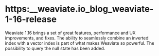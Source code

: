 # https:\_\_weaviate.io_blog_weaviate-1-16-release

Weaviate 1.16 brings a set of great features, performance and UX improvements, and fixes. The ability to seamlessly combine an inverted index with a vector index is part of what makes Weaviate so powerful. The possibility to query the null state has been added.
